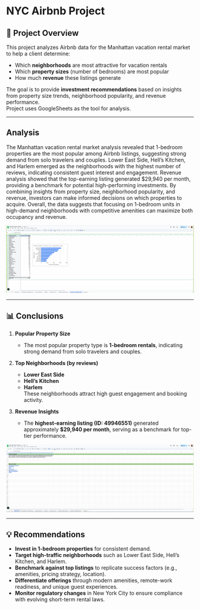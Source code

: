 # NYC Airbnb Project  

## 📌 Project Overview  
This project analyzes Airbnb data for the Manhattan vacation rental market to help a client determine:  
- Which **neighborhoods** are most attractive for vacation rentals  
- Which **property sizes** (number of bedrooms) are most popular  
- How much **revenue** these listings generate  

The goal is to provide **investment recommendations** based on insights from property size trends, neighborhood popularity, and revenue performance.  
Project uses GoogleSheets as the tool for analysis.

---

## Analysis
The Manhattan vacation rental market analysis revealed that 1-bedroom properties are the most popular among Airbnb listings, suggesting strong demand from solo travelers and couples. Lower East Side, Hell’s Kitchen, and Harlem emerged as the neighborhoods with the highest number of reviews, indicating consistent guest interest and engagement. Revenue analysis showed that the top-earning listing generated $29,940 per month, providing a benchmark for potential high-performing investments. By combining insights from property size, neighborhood popularity, and revenue, investors can make informed decisions on which properties to acquire. Overall, the data suggests that focusing on 1-bedroom units in high-demand neighborhoods with competitive amenities can maximize both occupancy and revenue.

<img src="Reviews_vs_Neighborhood.png" />

---

## 📊 Conclusions  

1. **Popular Property Size**  
   - The most popular property type is **1-bedroom rentals**, indicating strong demand from solo travelers and couples.  

2. **Top Neighborhoods (by reviews)**  
   - **Lower East Side**  
   - **Hell’s Kitchen**  
   - **Harlem**  
   These neighborhoods attract high guest engagement and booking activity.  

3. **Revenue Insights**  
   - The **highest-earning listing (ID: 49946551)** generated approximately **$29,940 per month**, serving as a benchmark for top-tier performance.  

<img src="Summary.png" />

---

## 💡 Recommendations  

- **Invest in 1-bedroom properties** for consistent demand.  
- **Target high-traffic neighborhoods** such as Lower East Side, Hell’s Kitchen, and Harlem.  
- **Benchmark against top listings** to replicate success factors (e.g., amenities, pricing strategy, location).  
- **Differentiate offerings** through modern amenities, remote-work readiness, and unique guest experiences.  
- **Monitor regulatory changes** in New York City to ensure compliance with evolving short-term rental laws.  
